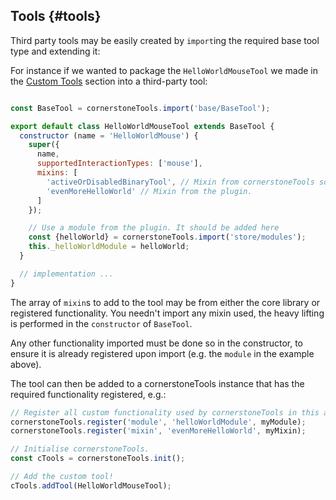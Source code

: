 ## Tools {#tools}

Third party tools may be easily created by `import`ing the required base tool type and extending it:

For instance if we wanted to package the `HelloWorldMouseTool` we made in the [Custom Tools](custom-tools/index.md) section into a third-party tool:

```js

const BaseTool = cornerstoneTools.import('base/BaseTool');

export default class HelloWorldMouseTool extends BaseTool {
  constructor (name = 'HelloWorldMouse') {
    super({
      name,
      supportedInteractionTypes: ['mouse'],
      mixins: [
        'activeOrDisabledBinaryTool', // Mixin from cornerstoneTools source.
        'evenMoreHelloWorld' // Mixin from the plugin.
      ]
    });

    // Use a module from the plugin. It should be added here
    const {helloWorld} = cornerstoneTools.import('store/modules');
    this._helloWorldModule = helloWorld;
  }

  // implementation ...
}
```

The array of `mixin`s to add to the tool may be from either the core library or registered functionality. You needn't import any mixin used, the heavy lifting is performed in the `constructor` of `BaseTool`.

Any other functionality imported must be done so in the constructor, to ensure it is already registered upon import (e.g. the `module` in the example above).

The tool can then be added to a cornerstoneTools instance that has the required functionality registered, e.g.:


```js
// Register all custom functionality used by cornerstoneTools in this app.
cornerstoneTools.register('module', 'helloWorldModule', myModule);
cornerstoneTools.register('mixin', 'evenMoreHelloWorld', myMixin);

// Initialise cornerstoneTools.
const cTools = cornerstoneTools.init();

// Add the custom tool!
cTools.addTool(HelloWorldMouseTool);
```
